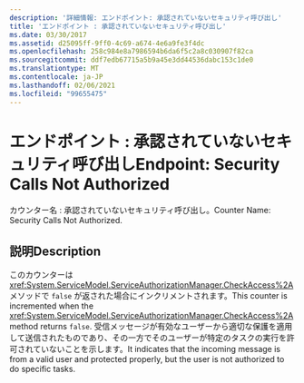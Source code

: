 ```yaml
---
description: '詳細情報: エンドポイント: 承認されていないセキュリティ呼び出し'
title: 'エンドポイント : 承認されていないセキュリティ呼び出し'
ms.date: 03/30/2017
ms.assetid: d25095ff-9ff0-4c69-a674-4e6a9fe3f4dc
ms.openlocfilehash: 258c984e8a7986594b6da6f5c2a8c030907f82ca
ms.sourcegitcommit: ddf7edb67715a5b9a45e3dd44536dabc153c1de0
ms.translationtype: MT
ms.contentlocale: ja-JP
ms.lasthandoff: 02/06/2021
ms.locfileid: "99655475"
---
```

# <a name="endpoint-security-calls-not-authorized"></a><span data-ttu-id="3d389-103">エンドポイント : 承認されていないセキュリティ呼び出し</span><span class="sxs-lookup"><span data-stu-id="3d389-103">Endpoint: Security Calls Not Authorized</span></span>

<span data-ttu-id="3d389-104">カウンター名 : 承認されていないセキュリティ呼び出し。</span><span class="sxs-lookup"><span data-stu-id="3d389-104">Counter Name: Security Calls Not Authorized.</span></span>  
  
## <a name="description"></a><span data-ttu-id="3d389-105">説明</span><span class="sxs-lookup"><span data-stu-id="3d389-105">Description</span></span>  

 <span data-ttu-id="3d389-106">このカウンターは <xref:System.ServiceModel.ServiceAuthorizationManager.CheckAccess%2A> メソッドで `false` が返された場合にインクリメントされます。</span><span class="sxs-lookup"><span data-stu-id="3d389-106">This counter is incremented when the <xref:System.ServiceModel.ServiceAuthorizationManager.CheckAccess%2A> method returns `false`.</span></span> <span data-ttu-id="3d389-107">受信メッセージが有効なユーザーから適切な保護を適用して送信されたものであり、その一方でそのユーザーが特定のタスクの実行を許可されていないことを示します。</span><span class="sxs-lookup"><span data-stu-id="3d389-107">It indicates that the incoming message is from a valid user and protected properly, but the user is not authorized to do specific tasks.</span></span>
